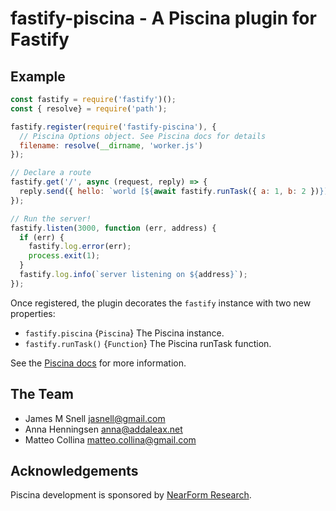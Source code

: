 # fastify-piscina - A Piscina plugin for Fastify

## Example

```js
const fastify = require('fastify')();
const { resolve} = require('path');

fastify.register(require('fastify-piscina'), {
  // Piscina Options object. See Piscina docs for details
  filename: resolve(__dirname, 'worker.js')
});

// Declare a route
fastify.get('/', async (request, reply) => {
  reply.send({ hello: `world [${await fastify.runTask({ a: 1, b: 2 })}]` });
});

// Run the server!
fastify.listen(3000, function (err, address) {
  if (err) {
    fastify.log.error(err);
    process.exit(1);
  }
  fastify.log.info(`server listening on ${address}`);
});
```

Once registered, the plugin decorates the `fastify` instance
with two new properties:

* `fastify.piscina` {`Piscina`} The Piscina instance.
* `fastify.runTask()` {`Function`} The Piscina runTask function.

See the [Piscina docs][] for more information.

## The Team

* James M Snell <jasnell@gmail.com>
* Anna Henningsen <anna@addaleax.net>
* Matteo Collina <matteo.collina@gmail.com>

## Acknowledgements

Piscina development is sponsored by [NearForm Research][].

[Piscina docs]: https://github.com/jasnell/piscina
[NearForm Research]: https://www.nearform.com/research/
